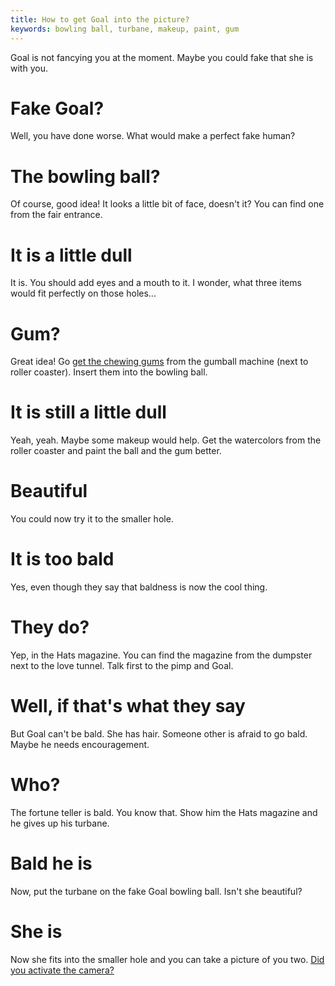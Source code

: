 ```yaml
---
title: How to get Goal into the picture?
keywords: bowling ball, turbane, makeup, paint, gum
---
```


Goal is not fancying you at the moment. Maybe you could fake that she is with you.

# Fake Goal?
Well, you have done worse. What would make a perfect fake human?

# The bowling ball?
Of course, good idea! It looks a little bit of face, doesn't it? You can find one from the fair entrance.

# It is a little dull
It is. You should add eyes and a mouth to it. I wonder, what three items would fit perfectly on those holes...

# Gum?
Great idea! Go [get the chewing gums](067-gum.md) from the gumball machine (next to roller coaster). Insert them into the bowling ball.

# It is still a little dull
Yeah, yeah. Maybe some makeup would help. Get the watercolors from the roller coaster and paint the ball and the gum better.

# Beautiful
You could now try it to the smaller hole.

# It is too bald
Yes, even though they say that baldness is now the cool thing.

# They do?
Yep, in the Hats magazine. You can find the magazine from the dumpster next to the love tunnel. Talk first to the pimp and Goal.

# Well, if that's what they say
But Goal can't be bald. She has hair. Someone other is afraid to go bald. Maybe he needs encouragement.

# Who?
The fortune teller is bald. You know that. Show him the Hats magazine and he gives up his turbane.

# Bald he is
Now, put the turbane on the fake Goal bowling ball. Isn't she beautiful?

# She is
Now she fits into the smaller hole and you can take a picture of you two. [Did you activate the camera?](050-activate-camera.md)
